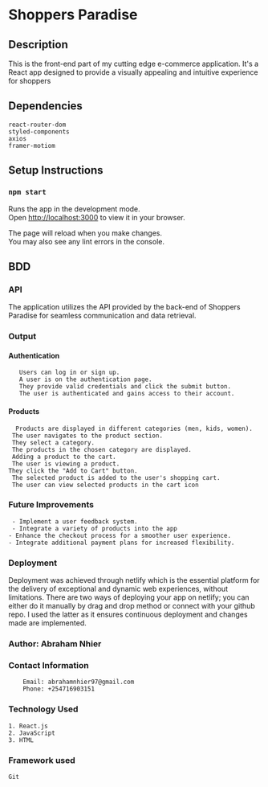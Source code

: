 # Shoppers Paradise

## Description 
This is the front-end part of my cutting edge e-commerce application. It's a React app designed to provide a visually appealing and intuitive experience for shoppers

## Dependencies
    react-router-dom
    styled-components
    axios
    framer-motiom

## Setup Instructions

### `npm start`

Runs the app in the development mode.\
Open [http://localhost:3000](http://localhost:3000) to view it in your browser.

The page will reload when you make changes.\
You may also see any lint errors in the console.

## BDD

### API
The application utilizes the API provided by the back-end of Shoppers Paradise for seamless communication and data retrieval.

### Output
#### Authentication
       Users can log in or sign up.
       A user is on the authentication page.
       They provide valid credentials and click the submit button.
       The user is authenticated and gains access to their account.
#### Products
      Products are displayed in different categories (men, kids, women).
     The user navigates to the product section.
     They select a category.
     The products in the chosen category are displayed.
     Adding a product to the cart.
     The user is viewing a product.
    They click the "Add to Cart" button.
     The selected product is added to the user's shopping cart.
     The user can view selected products in the cart icon
     
### Future Improvements
     - Implement a user feedback system.
     - Integrate a variety of products into the app
    - Enhance the checkout process for a smoother user experience.
    - Integrate additional payment plans for increased flexibility.

### Deployment 
Deployment was achieved through netlify which is the essential platform for the delivery of exceptional and dynamic web experiences, without limitations. There are two ways of deploying your app on netlify; you can either do it manually by drag and drop method or connect with your github repo. I used the latter as it ensures continuous deployment and changes made are implemented.

### Author: Abraham Nhier

### Contact Information
        Email: abrahamnhier97@gmail.com
        Phone: +254716903151

### Technology Used
    1. React.js
    2. JavaScript
    3. HTML

### Framework used
    Git


